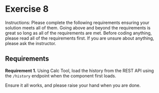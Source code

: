# Exercise 8

Instructions: Please complete the following requirements ensuring your solution meets all of them. Going above and beyond the requirements is great so long as all of the requirements are met. Before coding anything, please read all of the requirements first. If you are unsure about anything, please ask the instructor.

## Requirements

**Requirement 1.** Using Calc Tool, load the history from the REST API using the `/history` endpoint when the component first loads.

Ensure it all works, and please raise your hand when you are done.